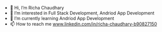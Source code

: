 - 👋 Hi, I’m Richa Chaudhary 
- 👀 I’m interested in Full Stack Development, Andriod App Development
- 🌱 I’m currently learning Andriod App Development
- 📫 How to reach me www.linkedin.com/in/richa-chaudhary-b90827150

<!---
richachaudhary14/richachaudhary14 is a ✨ special ✨ repository because its `README.md` (this file) appears on your GitHub profile.
You can click the Preview link to take a look at your changes.
--->

